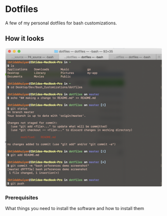 # Dotfiles

A few of my personal dotfiles for bash customizations.

## How it looks

![alt text](https://github.com/ibhuiyan17/dotfiles/blob/master/demo.png)

### Prerequisites

What things you need to install the software and how to install them
